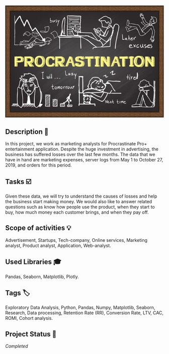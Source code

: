 ![Loan](procras.jpg)

## Description :key:
In this project, we work as marketing analysts for Procrastinate Pro+ entertainment application. Despite the huge investment in advertising, the business has suffered losses over the last few months. The data that we have in hand are marketing expenses, server logs from May 1 to October 27, 2019, and orders for this period. 

## Tasks :ballot_box_with_check:
Given these data, we will try to understand the causes of losses and help the business start making money. We would also like to answer related questions such as know how people use the product, when they start to buy, how much money each customer brings, and when they pay off.

## Scope of activities :bulb:
Advertisement, Startups, Tech-company, Online services, Marketing analyst, Product analyst, Application, Web-analyst.


## Used Libraries :mortar_board:
Pandas, Seaborn, Matplotlib, Plotly.


## Tags :label:
Exploratory Data Analysis, Python, Pandas, Numpy, Matplotlib, Seaborn, Research, Data processing, Retention Rate (RR), Conversion Rate, LTV, CAC, ROMI, Cohort analysis.


## Project Status :black_square_button:
_Completed_ 
